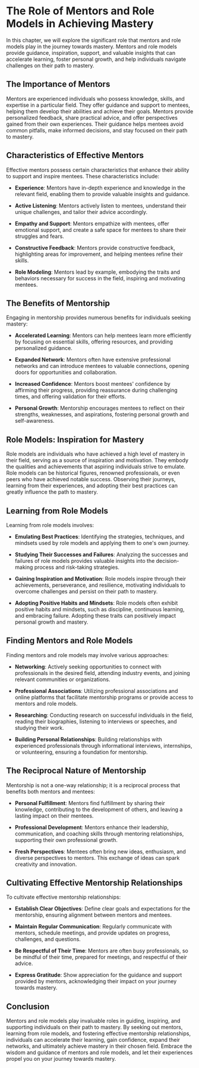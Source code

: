 The Role of Mentors and Role Models in Achieving Mastery
=================================================================

In this chapter, we will explore the significant role that mentors and role models play in the journey towards mastery. Mentors and role models provide guidance, inspiration, support, and valuable insights that can accelerate learning, foster personal growth, and help individuals navigate challenges on their path to mastery.

The Importance of Mentors
-------------------------

Mentors are experienced individuals who possess knowledge, skills, and expertise in a particular field. They offer guidance and support to mentees, helping them develop their abilities and achieve their goals. Mentors provide personalized feedback, share practical advice, and offer perspectives gained from their own experiences. Their guidance helps mentees avoid common pitfalls, make informed decisions, and stay focused on their path to mastery.

Characteristics of Effective Mentors
------------------------------------

Effective mentors possess certain characteristics that enhance their ability to support and inspire mentees. These characteristics include:

* **Experience**: Mentors have in-depth experience and knowledge in the relevant field, enabling them to provide valuable insights and guidance.

* **Active Listening**: Mentors actively listen to mentees, understand their unique challenges, and tailor their advice accordingly.

* **Empathy and Support**: Mentors empathize with mentees, offer emotional support, and create a safe space for mentees to share their struggles and fears.

* **Constructive Feedback**: Mentors provide constructive feedback, highlighting areas for improvement, and helping mentees refine their skills.

* **Role Modeling**: Mentors lead by example, embodying the traits and behaviors necessary for success in the field, inspiring and motivating mentees.

The Benefits of Mentorship
--------------------------

Engaging in mentorship provides numerous benefits for individuals seeking mastery:

* **Accelerated Learning**: Mentors can help mentees learn more efficiently by focusing on essential skills, offering resources, and providing personalized guidance.

* **Expanded Network**: Mentors often have extensive professional networks and can introduce mentees to valuable connections, opening doors for opportunities and collaboration.

* **Increased Confidence**: Mentors boost mentees' confidence by affirming their progress, providing reassurance during challenging times, and offering validation for their efforts.

* **Personal Growth**: Mentorship encourages mentees to reflect on their strengths, weaknesses, and aspirations, fostering personal growth and self-awareness.

Role Models: Inspiration for Mastery
------------------------------------

Role models are individuals who have achieved a high level of mastery in their field, serving as a source of inspiration and motivation. They embody the qualities and achievements that aspiring individuals strive to emulate. Role models can be historical figures, renowned professionals, or even peers who have achieved notable success. Observing their journeys, learning from their experiences, and adopting their best practices can greatly influence the path to mastery.

Learning from Role Models
-------------------------

Learning from role models involves:

* **Emulating Best Practices**: Identifying the strategies, techniques, and mindsets used by role models and applying them to one's own journey.

* **Studying Their Successes and Failures**: Analyzing the successes and failures of role models provides valuable insights into the decision-making process and risk-taking strategies.

* **Gaining Inspiration and Motivation**: Role models inspire through their achievements, perseverance, and resilience, motivating individuals to overcome challenges and persist on their path to mastery.

* **Adopting Positive Habits and Mindsets**: Role models often exhibit positive habits and mindsets, such as discipline, continuous learning, and embracing failure. Adopting these traits can positively impact personal growth and mastery.

Finding Mentors and Role Models
-------------------------------

Finding mentors and role models may involve various approaches:

* **Networking**: Actively seeking opportunities to connect with professionals in the desired field, attending industry events, and joining relevant communities or organizations.

* **Professional Associations**: Utilizing professional associations and online platforms that facilitate mentorship programs or provide access to mentors and role models.

* **Researching**: Conducting research on successful individuals in the field, reading their biographies, listening to interviews or speeches, and studying their work.

* **Building Personal Relationships**: Building relationships with experienced professionals through informational interviews, internships, or volunteering, ensuring a foundation for mentorship.

The Reciprocal Nature of Mentorship
-----------------------------------

Mentorship is not a one-way relationship; it is a reciprocal process that benefits both mentors and mentees:

* **Personal Fulfillment**: Mentors find fulfillment by sharing their knowledge, contributing to the development of others, and leaving a lasting impact on their mentees.

* **Professional Development**: Mentors enhance their leadership, communication, and coaching skills through mentoring relationships, supporting their own professional growth.

* **Fresh Perspectives**: Mentees often bring new ideas, enthusiasm, and diverse perspectives to mentors. This exchange of ideas can spark creativity and innovation.

Cultivating Effective Mentorship Relationships
----------------------------------------------

To cultivate effective mentorship relationships:

* **Establish Clear Objectives**: Define clear goals and expectations for the mentorship, ensuring alignment between mentors and mentees.

* **Maintain Regular Communication**: Regularly communicate with mentors, schedule meetings, and provide updates on progress, challenges, and questions.

* **Be Respectful of Their Time**: Mentors are often busy professionals, so be mindful of their time, prepared for meetings, and respectful of their advice.

* **Express Gratitude**: Show appreciation for the guidance and support provided by mentors, acknowledging their impact on your journey towards mastery.

Conclusion
----------

Mentors and role models play invaluable roles in guiding, inspiring, and supporting individuals on their path to mastery. By seeking out mentors, learning from role models, and fostering effective mentorship relationships, individuals can accelerate their learning, gain confidence, expand their networks, and ultimately achieve mastery in their chosen field. Embrace the wisdom and guidance of mentors and role models, and let their experiences propel you on your journey towards mastery.
